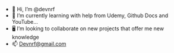 - 👋 Hi, I’m @devnrf
- 📗 I’m currently learning with help from Udemy, Github Docs and YouTube...
- 🖥️ I’m looking to collaborate on new projects that offer me new knowledge
- 📫 Devnrf@gmail.com

<!---
devnrf/devnrf is a ✨ special ✨ repository because its `README.md` (this file) appears on your GitHub profile.
You can click the Preview link to take a look at your changes.
--->
